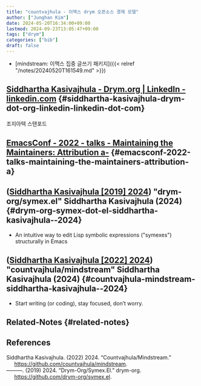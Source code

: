 ```yaml
---
title: "countvajhula - 이맥스 drym 오픈소스 경제 모델"
author: ["Junghan Kim"]
date: 2024-05-20T16:34:00+09:00
lastmod: 2024-09-23T13:05:47+09:00
tags: ["drym"]
categories: ["bib"]
draft: false
---
```


-   [mindstream: 이맥스 집중 글쓰기 패키지]({{< relref "/notes/20240520T161549.md" >}})


## [Siddhartha Kasivajhula - Drym.org | LinkedIn - linkedin.com](https://www.linkedin.com/in/siddhartha-kasivajhula-4072149) {#siddhartha-kasivajhula-drym-dot-org-linkedin-linkedin-dot-com}

조지아텍 스탠포드


## [EmacsConf - 2022 - talks - Maintaining the Maintainers: Attribution a-](https://emacsconf.org/2022/talks/maint/) {#emacsconf-2022-talks-maintaining-the-maintainers-attribution-a}


## (<a href="#citeproc_bib_item_2">Siddhartha Kasivajhula [2019] 2024</a>) "drym-org/symex.el" Siddhartha Kasivajhula (2024) {#drym-org-symex-dot-el-siddhartha-kasivajhula--2024}

-   An intuitive way to edit Lisp symbolic expressions ("symexes") structurally in Emacs


## (<a href="#citeproc_bib_item_1">Siddhartha Kasivajhula [2022] 2024</a>) "countvajhula/mindstream" Siddhartha Kasivajhula (2024) {#countvajhula-mindstream-siddhartha-kasivajhula--2024}

-   Start writing (or coding), stay focused, don’t worry.


## Related-Notes {#related-notes}

## References

<style>.csl-entry{text-indent: -1.5em; margin-left: 1.5em;}</style><div class="csl-bib-body">
  <div class="csl-entry"><a id="citeproc_bib_item_1"></a>Siddhartha Kasivajhula. (2022) 2024. “Countvajhula/Mindstream.” <a href="https://github.com/countvajhula/mindstream">https://github.com/countvajhula/mindstream</a>.</div>
  <div class="csl-entry"><a id="citeproc_bib_item_2"></a>———. (2019) 2024. “Drym-Org/Symex.El.” drym-org. <a href="https://github.com/drym-org/symex.el">https://github.com/drym-org/symex.el</a>.</div>
</div>
